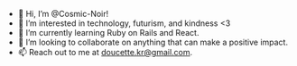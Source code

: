 - 👋 Hi, I’m @Cosmic-Noir!
- 👀 I’m interested in technology, futurism, and kindness <3
- 🌱 I’m currently learning Ruby on Rails and React.
- 💞️ I’m looking to collaborate on anything that can make a positive impact.
- 📫 Reach out to me at doucette.kr@gmail.com.

<!---
Cosmic-Noir/Cosmic-Noir is a ✨ special ✨ repository because its `README.md` (this file) appears on your GitHub profile.
You can click the Preview link to take a look at your changes.
--->
